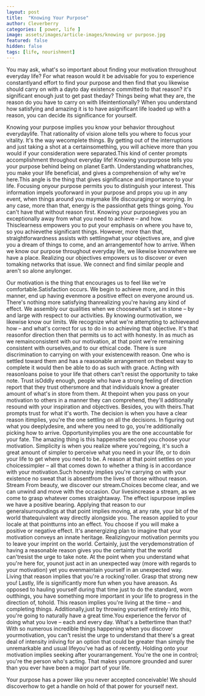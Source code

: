 ```yaml
---
layout: post
title:  "Knowing Your Purpose"
author: Cleverberry
categories: [ power, life ]
image: assets/images/article-images/knowing ur purpose.jpg
featured: false
hidden: false
tags: [life, nourishment]
---
```


<p>You may ask, what's so important about finding your motivation throughout everyday life? For what reason would it be advisable for you to experience constantlyand effort to find your purpose and then find that you likewise should carry on with a dayto day existence committed to that reason? it's significant enough just to get past theday? Things being what they are, the reason do you have to carry on with lifeintentionally? When you understand how satisfying and amazing it is to have asignificant life loaded up with a reason, you can decide its significance for yourself.</p>

<p>Knowing your purpose implies you know your behavior throughout everydaylife. That rationality of vision alone tells you where to focus your vitality. It's the way wecomplete things. By getting out of the interruptions and just taking a shot at a certainsomething, you will achieve more than you would if your consideration were separated.This kind of center prompts accomplishment throughout everyday life! Knowing yourpurpose tells you your purpose behind being on planet Earth. Understanding whatbranches, you make your life beneficial, and gives a comprehension of why we're here.This angle is the thing that gives significance and importance to your life. Focusing onyour purpose permits you to distinguish your interest. This information impels youforward in your purpose and props you up in any event, when things around you maymake life discouraging or worrying. In any case, more than that, energy is the passionthat gets things going. You can't have that without reason first. Knowing your purposegives you an exceptionally away from what you need to achieve – and how. Thisclearness empowers you to put your emphasis on where you have to, so you achievethe significant things. However, more than that, straightforwardness assists with settlingwhat your objectives are, and give you a dream of things to come, and an arrangementof how to arrive. When we know our purpose throughout everyday life, we likewise knowwhere we have a place. Realizing our objectives empowers us to discover or even tomaking networks that issue. We connect and find similar people and aren't so alone anylonger.</p>

<p>Our motivation is the thing that encourages us to feel like we're comfortable.Satisfaction occurs. We begin to achieve more, and in this manner, end up having evenmore a positive effect on everyone around us. There's nothing more satisfying thanrealizing you're having any kind of effect. We assembly our qualities when we choosewhat's set in stone – by and large with respect to our activities. By knowing ourmotivation, we likewise know our limits. We recognize what we're attempting to achieveand how – and what's correct for us to do in so achieving that objective. It's that reasonfor direction then that permits us to act with honesty. In as much as we remainconsistent with our motivation, at that point we're remaining consistent with ourselves,and to our ethical code. There is sure discrimination to carrying on with your existencewith reason. One who is settled toward them and has a reasonable arrangement on thebest way to complete it would then be able to do as such with grace. Acting with reasonloans poise to your life that others can't resist the opportunity to take note. Trust isOddly enough, people who have a strong feeling of direction report that they trust othersmore and that individuals know a greater amount of what's in store from them. At thepoint when you pass on your motivation to others in a manner they can comprehend,
they'll additionally resound with your inspiration and objectives. Besides, you with theirs.That prompts trust for what it's worth. The decision is when you have a clear reason itimplies, you're the one settling on all the decisions. In figuring out what you deeplydesire, and where you need to go, you're additionally picking how to arrive. Opportunityimplies you are the one accountable for your fate. The amazing thing is this happensthe second you choose your motivation. Simplicity is when you realize where you'regoing, it's such a great amount of simpler to perceive what you need in your life, or to doin your life to get where you need to be. A reason at that point settles on your choicessimpler – all that comes down to whether a thing is in accordance with your motivation.Such honesty implies you're carrying on with your existence no sweat that is absentfrom the lives of those without reason. Stream From beauty, we discover our stream.Choices become clear, and we can unwind and move with the occasion. Our livesincrease a stream, as we come to grasp whatever comes straightaway. The effect ispurpose implies we have a positive bearing. Applying that reason to our generalsurroundings at that point implies moving, at any rate, your bit of the world thatequivalent way directly alongside you. The reason applied to your locale at that pointturns into an effect. You choose if you will make a positive or negative effect. It's anenergizing plan to imagine that your motivation conveys an innate heritage. Realizingyour motivation permits you to leave your imprint on the world. Certainly, just the verydemonstration of having a reasonable reason gives you the certainty that the world can'tresist the urge to take note. At the point when you understand what you're here for, younot just act in an unexpected way (more with regards to your motivation) yet you evenmaintain yourself in an unexpected way. Living that reason implies that you're a rocking'roller. Grasp that strong new you! Lastly, life is significantly more fun when you have areason. As opposed to hauling yourself during that time just to do the standard, worn outthings, you have something more important in your life to progress in the direction of, tohold. This reason implies you're living at the time – and completing things. Additionally,just by throwing yourself entirely into this, you're going to naturally have a great time.You experience the fervor of doing what you love – each and every day. What's a bettertime than that? With so numerous incredible things happening when you discover yourmotivation, you can't resist the urge to understand that there's a great deal of intensity inliving for an option that could be greater than simply the unremarkable and usual lifeyou've had as of recently. Holding onto your motivation implies seeking after yourarrangement. You're the one in control; you're the person who's acting. That makes youmore grounded and surer than you ever have been a major part of your life.</p>
<p>Your purpose has a power like you never accepted conceivable! We should discoverhow to get a handle on hold of that power for yourself next.</p>